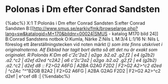 # Polonas i Dm efter Conrad Sandsten

{%abc%}
X:1
T:Polonäs i Dm efter Conrad Sandsten
S:efter Conrad Sandsten
B:[[http://www.smus.se/earkiv/fmk/browselarge.php?lang=sw&katalogid=M+170&bildnr=00024|SMUS - katalog M170 bild 24]]
B:Conrad Sandstens notbok
O:Kumla, Närke
Z:Nils L
M:3/4
L:1/16
N: Nils L föreslog ett återställningstecken vid noten märkt (*) som inte finns utskrivet i originalnoterna. Alf Ekblad har tagit bort detta så att det nu är exakt som originalet.
R:Polonäs
K:Dm
a6 c'2c'2a2 | a2ga .b2.a2 .g2.f2 | e4 (g2b2) .a2.^c2 | d2ef d2ed ^c2A2 | 
a6 c'2c'2a2 | a2ga .b2.a2 .g2.f2 | e4 (g2b2) .a2.^c2 | d2ef d8 ::
F2>G2 A6FG | A2BA G2AG F2D2 | F2>G2 A2>^c2 d2ed | ^c2Ac "^*"B2GB B2A2 | 
F2>G2 A6FG | A2BA G2AG F2D2 | F2>G2 A2>^c2 d2ef | e^cef d8 :| 
{%endabc%}
